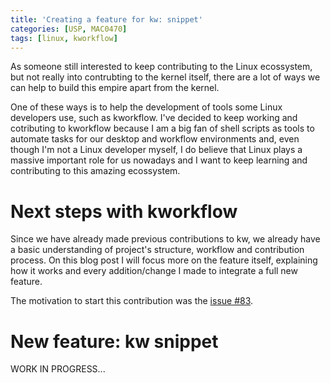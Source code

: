 ```yaml
---
title: 'Creating a feature for kw: snippet'
categories: [USP, MAC0470]
tags: [linux, kworkflow]
---
```


As someone still interested to keep contributing to the Linux
ecossystem, but not really into contrubting to the kernel itself,
there are a lot of ways we can help to build this empire apart from
the kernel.

One of these ways is to help the development of tools some Linux
developers use, such as kworkflow. I've decided to keep working
and cotributing to kworkflow because I am a big fan of shell scripts
as tools to automate tasks for our desktop and workflow environments
and, even though I'm not a Linux developer myself, I do believe
that Linux plays a massive important role for us nowadays and I
want to keep learning and contributing to this amazing ecossystem.

# Next steps with kworkflow

Since we have already made previous contributions to kw, we already
have a basic understanding of project's structure, workflow and
contribution process. On this blog post I will focus more on the
feature itself, explaining how it works and every addition/change
I made to integrate a full new feature.

The motivation to start this contribution was the [issue #83](https://github.com/kworkflow/kworkflow/issues/83).

# New feature: kw snippet

WORK IN PROGRESS...